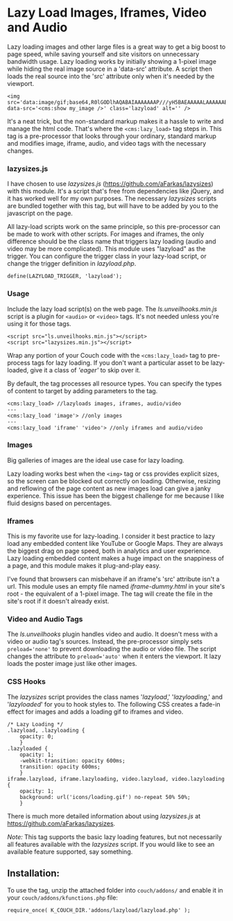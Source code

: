 # Lazy Load Images, Iframes, Video and Audio

Lazy loading images and other large files is a great way to get a big boost to page speed, while saving yourself and site visitors on unnecessary bandwidth usage. Lazy loading works by initially showing a 1-pixel image while hiding the real image source in a 'data-src' attribute. A script then loads the real source into the 'src' attribute only when it's needed by the viewport. 

    <img src='data:image/gif;base64,R0lGODlhAQABAIAAAAAAAP///yH5BAEAAAAALAAAAAABAAEAAAIBRAA7' data-src='<cms:show my_image />' class='lazyload' alt='' />
    
It's a neat trick, but the non-standard markup makes it a hassle to write and manage the html code. That's where the `<cms:lazy_load>` tag steps in. This tag is a pre-processor that looks through your ordinary, standard markup and modifies image, iframe, audio, and video tags with the necessary changes.

### lazysizes.js
I have chosen to use _lazysizes.js_ (https://github.com/aFarkas/lazysizes) with this module. It's a script that's free from dependencies like jQuery, and it has worked well for my own purposes. The necessary _lazysizes_ scripts are bundled together with this tag, but will have to be added by you to the javascript on the page.

All lazy-load scripts work on the same principle, so this pre-processor can be made to work with other scripts. For images and iframes, the only difference should be the class name that triggers lazy loading (audio and video may be more complicated). This module uses "lazyload" as the trigger. You can configure the trigger class in your lazy-load script, or change the trigger definition in _lazyload.php_.

    define(LAZYLOAD_TRIGGER, 'lazyload');

### Usage
Include the lazy load script(s) on the web page. The _ls.unveilhooks.min.js_ script is a plugin for `<audio>` or `<video>` tags. It's not needed unless you're using it for those tags.

    <script src="ls.unveilhooks.min.js"></script>
    <script src="lazysizes.min.js"></script>
    
Wrap any portion of your Couch code with the `<cms:lazy_load>` tag to pre-process tags for lazy loading. If you don't want a particular asset to be lazy-loaded, give it a class of _'eager'_ to skip over it.

By default, the tag processes all resource types. You can specify the types of content to target by adding parameters to the tag.

    <cms:lazy_load> //lazyloads images, iframes, audio/video
    ---
    <cms:lazy_load 'image'> //only images
    ---
    <cms:lazy_load 'iframe' 'video'> //only iframes and audio/video

### Images
Big galleries of images are the ideal use case for lazy loading.

Lazy loading works best when the `<img>` tag or css provides explicit sizes, so the screen can be blocked out correctly on loading. Otherwise, resizing and reflowing of the page content as new images load can give a janky experience. This issue has been the biggest challenge for me because I like fluid designs based on percentages.

### Iframes
This is my favorite use for lazy-loading. I consider it best practice to lazy load any embedded content like YouTube or Google Maps. They are always the biggest drag on page speed, both in analytics and user experience. Lazy loading embedded content makes a huge impact on the snappiness of a page, and this module makes it plug-and-play easy.

I've found that browsers can misbehave if an iframe's 'src' attribute isn't a url. This module uses an empty file named _iframe-dummy.html_ in your site's root - the equivalent of a 1-pixel image. The tag will create the file in the site's root if it doesn't already exist.

### Video and Audio Tags
The _ls.unveilhooks_ plugin handles video and audio. It doesn't mess with a video or audio tag's sources. Instead, the pre-processor simply sets `preload='none'` to prevent downloading the audio or video file. The script changes the attribute to `preload='auto'` when it enters the viewport. It lazy loads the poster image just like other images.

### CSS Hooks
The _lazysizes_ script provides the class names '_lazyload_,' '_lazyloading_,' and '_lazyloaded_' for you to hook styles to. The following CSS creates a fade-in effect for images and adds a loading gif to iframes and video.

    /* Lazy Loading */
    .lazyload, .lazyloading {
        opacity: 0;
        }
    .lazyloaded {
        opacity: 1;
        -webkit-transition: opacity 600ms;
        transition: opacity 600ms;
        }
    iframe.lazyload, iframe.lazyloading, video.lazyload, video.lazyloading {
        opacity: 1;
        background: url('icons/loading.gif') no-repeat 50% 50%;
        }

There is much more detailed information about using _lazysizes.js_ at https://github.com/aFarkas/lazysizes.

_Note:_ This tag supports the basic lazy loading features, but not necessarily all features available with the _lazysizes_ script. If you would like to see an available feature supported, say something. 

## Installation:
To use the tag, unzip the attached folder into `couch/addons/` and enable it in your `couch/addons/kfunctions.php` file:

    require_once( K_COUCH_DIR.'addons/lazyload/lazyload.php' );
